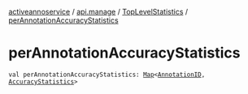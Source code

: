 [activeannoservice](../../index.md) / [api.manage](../index.md) / [TopLevelStatistics](index.md) / [perAnnotationAccuracyStatistics](./per-annotation-accuracy-statistics.md)

# perAnnotationAccuracyStatistics

`val perAnnotationAccuracyStatistics: `[`Map`](https://kotlinlang.org/api/latest/jvm/stdlib/kotlin.collections/-map/index.html)`<`[`AnnotationID`](../../annotationdefinition/-annotation-i-d.md)`, `[`AccuracyStatistics`](../-accuracy-statistics/index.md)`>`